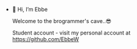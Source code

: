 - 👋 Hi, I’m Ebbe

  Welcome to the brogrammer's cave..😎

  Student account - visit my personal account at https://github.com/EbbeW

<!---
EbbeWertzStudentUH/EbbeWertzStudentUH is a ✨ special ✨ repository because its `README.md` (this file) appears on your GitHub profile.
You can click the Preview link to take a look at your changes.
--->
